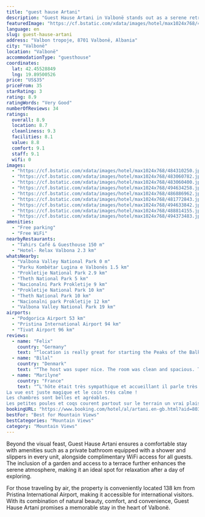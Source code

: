 ```yaml
---
title: "guest hause Artani"
description: "Guest Hause Artani in Valbonë stands out as a serene retreat for travelers seeking both tranquility and adventure."
featuredImage: "https://cf.bstatic.com/xdata/images/hotel/max1024x768/484310250.jpg?k=18423f23562f84f510b94a51fb3e8e21d8a3496ca87cecc34470a1b6ed34fa13&o=&hp=1"
language: en
slug: guest-hause-artani
address: "Valbon tropoje, 8701 Valbonë, Albania"
city: "Valbonë"
location: "Valbonë"
accommodationType: "guesthouse"
coordinates:
  lat: 42.45528849
  lng: 19.89500526
price: "US$35"
priceFrom: 35
starRating: 3
rating: 8.9
ratingWords: "Very Good"
numberOfReviews: 34
ratings:
  overall: 8.9
  location: 8.7
  cleanliness: 9.3
  facilities: 8.1
  value: 8.8
  comfort: 9.1
  staff: 9.1
  wifi: 0
images:
  - "https://cf.bstatic.com/xdata/images/hotel/max1024x768/484310250.jpg?k=18423f23562f84f510b94a51fb3e8e21d8a3496ca87cecc34470a1b6ed34fa13&o=&hp=1"
  - "https://cf.bstatic.com/xdata/images/hotel/max1024x768/483060782.jpg?k=d5f085da7548706971889e892a6325fba4e78648e1d21e5edbdff80c38319f81&o=&hp=1"
  - "https://cf.bstatic.com/xdata/images/hotel/max1024x768/483060400.jpg?k=223a5364c9a859e1dda490d03c447c52a953fe8cd1a8f587c2fe5778c49e811d&o=&hp=1"
  - "https://cf.bstatic.com/xdata/images/hotel/max1024x768/494634258.jpg?k=01258be106357274b1fdccc2d31896852f8f6520f97dabff1321bc314acda00f&o=&hp=1"
  - "https://cf.bstatic.com/xdata/images/hotel/max1024x768/486886962.jpg?k=0a3217a2c1c0ecb01719b3847c3ef4f7baa775c2465bfac1d4d0afb5a76e8766&o=&hp=1"
  - "https://cf.bstatic.com/xdata/images/hotel/max1024x768/481772843.jpg?k=47a1182b93e5241436b3cbccca9d15bd59cbdb780b2b2d498a254236823f1898&o=&hp=1"
  - "https://cf.bstatic.com/xdata/images/hotel/max1024x768/494633842.jpg?k=fe726d1b4a5a6da98aa846356f48ef94d87fe78f7bb7cacb1921ee27e073777f&o=&hp=1"
  - "https://cf.bstatic.com/xdata/images/hotel/max1024x768/488814155.jpg?k=e8015ca8c2ec75dc367616463aeeec3856e9af614c32d706e63afd4d72a6e60f&o=&hp=1"
  - "https://cf.bstatic.com/xdata/images/hotel/max1024x768/494373483.jpg?k=e5d0fd698728c33841b351c973355377a59b208fdac7e0ce8875a13ca550fff6&o=&hp=1"
amenities:
  - "Free parking"
  - "Free WiFi"
nearbyRestaurants:
  - "Tahirs Café & Guesthouse 150 m"
  - "Hotel- Relax Valbona 2.3 km"
whatsNearby:
  - "Valbona Valley National Park 0 m"
  - "Parku Kombëtar Lugina e Valbonës 1.5 km"
  - "Prokletije National Park 2.9 km"
  - "Theth National Park 5 km"
  - "Nacionalni Park Prokletije 9 km"
  - "Prokletije National Park 10 km"
  - "Theth National Park 10 km"
  - "Nacionalni park Prokletije 12 km"
  - "Valbona Valley National Park 19 km"
airports:
  - "Podgorica Airport 53 km"
  - "Pristina International Airport 94 km"
  - "Tivat Airport 96 km"
reviews:
  - name: "Felix"
    country: "Germany"
    text: "“location is really great for starting the Peaks of the Balkans”"
  - name: "Bilal"
    country: "Denmark"
    text: "“The host was super nice. The room was clean and spacious. The view of the mountains from the balcony was outstanding.”"
  - name: "Marilyne"
    country: "France"
    text: "“L'hôte était très sympathique et accueillant il parle très bien anglais.
La vue est juste magique et le coin très calme !
Les chambres sont belles et agréables.
Les petites poules et coqs courent partout sur le terrain un vrai plaisir.”"
bookingURL: "https://www.booking.com/hotel/al/artani.en-gb.html?aid=8035640"
bestFor: "Best for Mountain Views"
bestCategories: "Mountain Views"
category: "Mountain Views"
---
```


Beyond the visual feast, Guest Hause Artani ensures a comfortable stay with amenities such as a private bathroom equipped with a shower and slippers in every unit, alongside complimentary WiFi access for all guests. The inclusion of a garden and access to a terrace further enhances the serene atmosphere, making it an ideal spot for relaxation after a day of exploring.

For those traveling by air, the property is conveniently located 138 km from Pristina International Airport, making it accessible for international visitors. With its combination of natural beauty, comfort, and convenience, Guest Hause Artani promises a memorable stay in the heart of Valbonë.